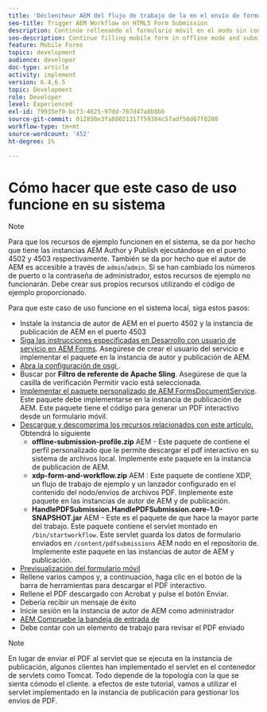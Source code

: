 ```yaml
---
title: 'Déclencheur AEM del flujo de trabajo de la en el envío de formularios HTM5: Poniendo a trabajar el caso de uso'
seo-title: Trigger AEM Workflow on HTML5 Form Submission
description: Continúe rellenando el formulario móvil en el modo sin conexión y envíe el formulario móvil al flujo de trabajo de déclencheur AEM de la
seo-description: Continue filling mobile form in offline mode and submit mobile form to trigger AEM workflow
feature: Mobile Forms
topics: development
audience: developer
doc-type: article
activity: implement
version: 6.4,6.5
topic: Development
role: Developer
level: Experienced
exl-id: 79935ef0-bc73-4625-97dd-767d47a8b8bb
source-git-commit: 012850e3fa80021317f59384c57adf56d67f0280
workflow-type: tm+mt
source-wordcount: '452'
ht-degree: 1%

---
```


# Cómo hacer que este caso de uso funcione en su sistema

>[!NOTE]
>
>Para que los recursos de ejemplo funcionen en el sistema, se da por hecho que tiene las instancias AEM Author y Publish ejecutándose en el puerto 4502 y 4503 respectivamente. También se da por hecho que el autor de AEM es accesible a través de `admin`/`admin`. Si se han cambiado los números de puerto o la contraseña de administrador, estos recursos de ejemplo no funcionarán. Debe crear sus propios recursos utilizando el código de ejemplo proporcionado.

Para que este caso de uso funcione en el sistema local, siga estos pasos:

* Instale la instancia de autor de AEM en el puerto 4502 y la instancia de publicación de AEM en el puerto 4503
* [Siga las instrucciones especificadas en Desarrollo con usuario de servicio en AEM Forms](https://experienceleague.adobe.com/docs/experience-manager-learn/forms/adaptive-forms/service-user-tutorial-develop.html). Asegúrese de crear el usuario del servicio e implementar el paquete en la instancia de autor y publicación de AEM.
* [Abra la configuración de osgi ](http://localhost:4503/system/console/configMgr).
* Buscar por  **Filtro de referente de Apache Sling**. Asegúrese de que la casilla de verificación Permitir vacío está seleccionada.
* [Implementar el paquete personalizado de AEM FormsDocumentService](/help/forms/assets/common-osgi-bundles/AEMFormsDocumentServices.core-1.0-SNAPSHOT.jar). Este paquete debe implementarse en la instancia de publicación de AEM. Este paquete tiene el código para generar un PDF interactivo desde un formulario móvil.
* [Descargue y descomprima los recursos relacionados con este artículo.](assets/offline-pdf-submission-assets.zip) Obtendrá lo siguiente
   * **offline-submission-profile.zip** AEM - Este paquete de contiene el perfil personalizado que le permite descargar el pdf interactivo en su sistema de archivos local. Implemente este paquete en la instancia de publicación de AEM.
   * **xdp-form-and-workflow.zip** AEM : Este paquete de contiene XDP, un flujo de trabajo de ejemplo y un lanzador configurado en el contenido del nodo/envíos de archivos PDF. Implemente este paquete en las instancias de autor de AEM y de publicación.
   * **HandlePDFSubmission.HandlePDFSubmission.core-1.0-SNAPSHOT.jar** AEM - Este es el paquete de que hace la mayor parte del trabajo. Este paquete contiene el servlet montado en `/bin/startworkflow`. Este servlet guarda los datos de formulario enviados en `/content/pdfsubmissions` AEM nodo en el repositorio de. Implemente este paquete en las instancias de autor de AEM y publicación.
* [Previsualización del formulario móvil](http://localhost:4503/content/dam/formsanddocuments/testsubmision.xdp/jcr:content)
* Rellene varios campos y, a continuación, haga clic en el botón de la barra de herramientas para descargar el PDF interactivo.
* Rellene el PDF descargado con Acrobat y pulse el botón Enviar.
* Debería recibir un mensaje de éxito
* Inicie sesión en la instancia de autor de AEM como administrador
* [AEM Compruebe la bandeja de entrada de](http://localhost:4502/aem/inbox)
* Debe contar con un elemento de trabajo para revisar el PDF enviado

>[!NOTE]
>
>En lugar de enviar el PDF al servlet que se ejecuta en la instancia de publicación, algunos clientes han implementado el servlet en el contenedor de servlets como Tomcat. Todo depende de la topología con la que se sienta cómodo el cliente. a efectos de este tutorial, vamos a utilizar el servlet implementado en la instancia de publicación para gestionar los envíos de PDF.
